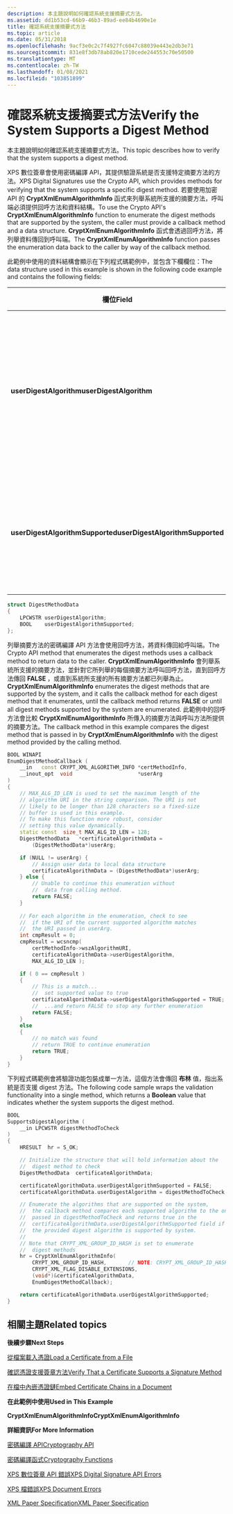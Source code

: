 ```yaml
---
description: 本主題說明如何確認系統支援摘要式方法。
ms.assetid: dd1b53cd-66b9-46b3-89ad-ee84b4690e1e
title: 確認系統支援摘要式方法
ms.topic: article
ms.date: 05/31/2018
ms.openlocfilehash: 9acf3e0c2c7f4927fc6047c88039e443e2db3e71
ms.sourcegitcommit: 831e8f3db78ab820e1710cede244553c70e50500
ms.translationtype: MT
ms.contentlocale: zh-TW
ms.lasthandoff: 01/08/2021
ms.locfileid: "103851899"
---
```

# <a name="verify-the-system-supports-a-digest-method"></a><span data-ttu-id="1ded9-103">確認系統支援摘要式方法</span><span class="sxs-lookup"><span data-stu-id="1ded9-103">Verify the System Supports a Digest Method</span></span>

<span data-ttu-id="1ded9-104">本主題說明如何確認系統支援摘要式方法。</span><span class="sxs-lookup"><span data-stu-id="1ded9-104">This topic describes how to verify that the system supports a digest method.</span></span>

<span data-ttu-id="1ded9-105">XPS 數位簽章會使用密碼編譯 API，其提供驗證系統是否支援特定摘要方法的方法。</span><span class="sxs-lookup"><span data-stu-id="1ded9-105">XPS Digital Signatures use the Crypto API, which provides methods for verifying that the system supports a specific digest method.</span></span> <span data-ttu-id="1ded9-106">若要使用加密 API 的 **CryptXmlEnumAlgorithmInfo** 函式來列舉系統所支援的摘要方法，呼叫端必須提供回呼方法和資料結構。</span><span class="sxs-lookup"><span data-stu-id="1ded9-106">To use the Crypto API's **CryptXmlEnumAlgorithmInfo** function to enumerate the digest methods that are supported by the system, the caller must provide a callback method and a data structure.</span></span> <span data-ttu-id="1ded9-107">**CryptXmlEnumAlgorithmInfo** 函式會透過回呼方法，將列舉資料傳回到呼叫端。</span><span class="sxs-lookup"><span data-stu-id="1ded9-107">The **CryptXmlEnumAlgorithmInfo** function passes the enumeration data back to the caller by way of the callback method.</span></span>

<span data-ttu-id="1ded9-108">此範例中使用的資料結構會顯示在下列程式碼範例中，並包含下欄欄位：</span><span class="sxs-lookup"><span data-stu-id="1ded9-108">The data structure used in this example is shown in the following code example and contains the following fields:</span></span>

| <span data-ttu-id="1ded9-109">欄位</span><span class="sxs-lookup"><span data-stu-id="1ded9-109">Field</span></span>                            | <span data-ttu-id="1ded9-110">描述</span><span class="sxs-lookup"><span data-stu-id="1ded9-110">Description</span></span>                                                                                                |
|----------------------------------|------------------------------------------------------------------------------------------------------------|
| <span data-ttu-id="1ded9-111">**userDigestAlgorithm**</span><span class="sxs-lookup"><span data-stu-id="1ded9-111">**userDigestAlgorithm**</span></span>          | <span data-ttu-id="1ded9-112">**LPWSTR** 欄位，指向包含要檢查之摘要演算法 URI 的字串。</span><span class="sxs-lookup"><span data-stu-id="1ded9-112">An **LPWSTR** field that points to the string that contains the URI of the digest algorithm to be checked.</span></span> |
| <span data-ttu-id="1ded9-113">**userDigestAlgorithmSupported**</span><span class="sxs-lookup"><span data-stu-id="1ded9-113">**userDigestAlgorithmSupported**</span></span> | <span data-ttu-id="1ded9-114">**布林** 值，指出憑證是否支援摘要演算法。</span><span class="sxs-lookup"><span data-stu-id="1ded9-114">A **Boolean** value that indicates whether the digest algorithm is supported by the certificate.</span></span>           |



 


```C++
struct DigestMethodData
{
    LPCWSTR userDigestAlgorithm; 
    BOOL    userDigestAlgorithmSupported;
};
```



<span data-ttu-id="1ded9-115">列舉摘要方法的密碼編譯 API 方法會使用回呼方法，將資料傳回給呼叫端。</span><span class="sxs-lookup"><span data-stu-id="1ded9-115">The Crypto API method that enumerates the digest methods uses a callback method to return data to the caller.</span></span> <span data-ttu-id="1ded9-116">**CryptXmlEnumAlgorithmInfo** 會列舉系統所支援的摘要方法，並針對它所列舉的每個摘要方法呼叫回呼方法，直到回呼方法傳回 **FALSE** ，或直到系統所支援的所有摘要方法都已列舉為止。</span><span class="sxs-lookup"><span data-stu-id="1ded9-116">**CryptXmlEnumAlgorithmInfo** enumerates the digest methods that are supported by the system, and it calls the callback method for each digest method that it enumerates, until the callback method returns **FALSE** or until all digest methods supported by the system are enumerated.</span></span> <span data-ttu-id="1ded9-117">此範例中的回呼方法會比較 **CryptXmlEnumAlgorithmInfo** 所傳入的摘要方法與呼叫方法所提供的摘要方法。</span><span class="sxs-lookup"><span data-stu-id="1ded9-117">The callback method in this example compares the digest method that is passed in by **CryptXmlEnumAlgorithmInfo** with the digest method provided by the calling method.</span></span>


```C++
BOOL WINAPI 
EnumDigestMethodCallback (
    __in   const CRYPT_XML_ALGORITHM_INFO *certMethodInfo,
    __inout_opt  void                     *userArg
)
{
    // MAX_ALG_ID_LEN is used to set the maximum length of the 
    // algorithm URI in the string comparison. The URI is not 
    // likely to be longer than 128 characters so a fixed-size
    // buffer is used in this example.
    // To make this function more robust, consider
    // setting this value dynamically.
    static const  size_t MAX_ALG_ID_LEN = 128;
    DigestMethodData   *certificateAlgorithmData = 
        (DigestMethodData*)userArg;

    if (NULL != userArg) {
        // Assign user data to local data structure
        certificateAlgorithmData = (DigestMethodData*)userArg;
    } else {
        // Unable to continue this enumeration without 
        //  data from calling method.
        return FALSE;
    }
    
    // For each algorithm in the enumeration, check to see 
    //  if the URI of the current supported algorithm matches 
    //  the URI passed in userArg.
    int cmpResult = 0;
    cmpResult = wcsncmp( 
        certMethodInfo->wszAlgorithmURI, 
        certificateAlgorithmData->userDigestAlgorithm, 
        MAX_ALG_ID_LEN );

    if ( 0 == cmpResult )
    {
        // This is a match...
        //  set supported value to true
        certificateAlgorithmData->userDigestAlgorithmSupported = TRUE;
        //  ...and return FALSE to stop any further enumeration
        return FALSE;
    } 
    else
    {
        // no match was found
        // return TRUE to continue enumeration
        return TRUE;
    }
}
```



<span data-ttu-id="1ded9-118">下列程式碼範例會將驗證功能包裝成單一方法，這個方法會傳回 **布林** 值，指出系統是否支援 digest 方法。</span><span class="sxs-lookup"><span data-stu-id="1ded9-118">The following code sample wraps the validation functionality into a single method, which returns a **Boolean** value that indicates whether the system supports the digest method.</span></span>


```C++
BOOL 
SupportsDigestAlgorithm (
    __in LPCWSTR digestMethodToCheck
)
{
    HRESULT  hr = S_OK;

    // Initialize the structure that will hold information about the 
    //  digest method to check
    DigestMethodData  certificateAlgorithmData;

    certificateAlgorithmData.userDigestAlgorithmSupported = FALSE;
    certificateAlgorithmData.userDigestAlgorithm = digestMethodToCheck;

    // Enumerate the algorithms that are supported on the system, 
    //  the callback method compares each supported algorithm to the one
    //  passed in digestMethodToCheck and returns true in the
    //  certificateAlgorithmData.userDigestAlgorithmSupported field if
    //  the provided digest algorithm is supported by system.
    //
    // Note that CRYPT_XML_GROUP_ID_HASH is set to enumerate 
    //  digest methods
    hr = CryptXmlEnumAlgorithmInfo(
        CRYPT_XML_GROUP_ID_HASH,       // NOTE: CRYPT_XML_GROUP_ID_HASH
        CRYPT_XML_FLAG_DISABLE_EXTENSIONS,
        (void*)&certificateAlgorithmData,
        EnumDigestMethodCallback);

    return certificateAlgorithmData.userDigestAlgorithmSupported;
}
```



## <a name="related-topics"></a><span data-ttu-id="1ded9-119">相關主題</span><span class="sxs-lookup"><span data-stu-id="1ded9-119">Related topics</span></span>

<dl> <dt>

<span data-ttu-id="1ded9-120">**後續步驟**</span><span class="sxs-lookup"><span data-stu-id="1ded9-120">**Next Steps**</span></span>
</dt> <dt>

[<span data-ttu-id="1ded9-121">從檔案載入憑證</span><span class="sxs-lookup"><span data-stu-id="1ded9-121">Load a Certificate from a File</span></span>](load-a-certificate-from-a-file.md)
</dt> <dt>

[<span data-ttu-id="1ded9-122">確認憑證支援簽章方法</span><span class="sxs-lookup"><span data-stu-id="1ded9-122">Verify That a Certificate Supports a Signature Method</span></span>](verify-a-certificate-supports-a-signature-method.md)
</dt> <dt>

[<span data-ttu-id="1ded9-123">在檔中內嵌憑證鏈</span><span class="sxs-lookup"><span data-stu-id="1ded9-123">Embed Certificate Chains in a Document</span></span>](embedding-certificate-trust-chains-in-a-document.md)
</dt> <dt>

<span data-ttu-id="1ded9-124">**在此範例中使用**</span><span class="sxs-lookup"><span data-stu-id="1ded9-124">**Used in This Example**</span></span>
</dt> <dt>

<span data-ttu-id="1ded9-125">**CryptXmlEnumAlgorithmInfo**</span><span class="sxs-lookup"><span data-stu-id="1ded9-125">**CryptXmlEnumAlgorithmInfo**</span></span>
</dt> <dt>

<span data-ttu-id="1ded9-126">**詳細資訊**</span><span class="sxs-lookup"><span data-stu-id="1ded9-126">**For More Information**</span></span>
</dt> <dt>

[<span data-ttu-id="1ded9-127">密碼編譯 API</span><span class="sxs-lookup"><span data-stu-id="1ded9-127">Cryptography API</span></span>](/windows/desktop/SecCrypto/cryptography-portal)
</dt> <dt>

[<span data-ttu-id="1ded9-128">密碼編譯函式</span><span class="sxs-lookup"><span data-stu-id="1ded9-128">Cryptography Functions</span></span>](/windows/desktop/SecCrypto/cryptography-functions)
</dt> <dt>

[<span data-ttu-id="1ded9-129">XPS 數位簽章 API 錯誤</span><span class="sxs-lookup"><span data-stu-id="1ded9-129">XPS Digital Signature API Errors</span></span>](xps-digital-signatures-errors.md)
</dt> <dt>

[<span data-ttu-id="1ded9-130">XPS 檔錯誤</span><span class="sxs-lookup"><span data-stu-id="1ded9-130">XPS Document Errors</span></span>](xps-document-errors.md)
</dt> <dt>

[<span data-ttu-id="1ded9-131">XML Paper Specification</span><span class="sxs-lookup"><span data-stu-id="1ded9-131">XML Paper Specification</span></span>](https://www.ecma-international.org/activities/XML%20Paper%20Specification/XPS%20Standard%20WD%201.6.pdf)
</dt> </dl>

 

 
